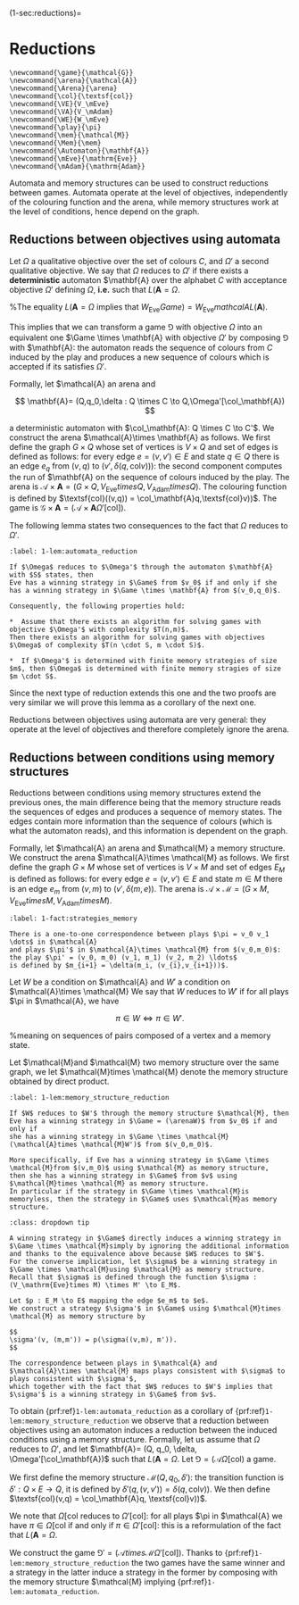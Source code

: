 (1-sec:reductions)=
# Reductions


```{math}
\newcommand{\game}{\mathcal{G}}
\newcommand{\arena}{\mathcal{A}}
\newcommand{\Arena}{\arena}
\newcommand{\col}{\textsf{col}}
\newcommand{\VE}{V_\mEve}
\newcommand{\VA}{V_\mAdam}
\newcommand{\WE}{W_\mEve}
\newcommand{\play}{\pi}
\newcommand{\mem}{\mathcal{M}}
\newcommand{\Mem}{\mem}
\newcommand{\Automaton}{\mathbf{A}}
\newcommand{\mEve}{\mathrm{Eve}}
\newcommand{\mAdam}{\mathrm{Adam}}
```

Automata and memory structures can be used to construct reductions between games.
Automata operate at the level of objectives, independently of the colouring function and the arena,
while memory structures work at the level of conditions, hence depend on the graph.

## Reductions between objectives using automata

Let $\Omega$ a qualitative objective over the set of colours $C$, and $\Omega'$ a second qualitative objective.
We say that $\Omega$ reduces to $\Omega'$ if there exists a **deterministic** automaton $\mathbf{A} over the alphabet $C$ with acceptance objective $\Omega'$ defining $\Omega$, **i.e.** such that $L(\mathbf{A} = \Omega$.

%The equality $L(\mathbf{A} = \Omega$ implies that $W_\mathrm{Eve}Game) = W_\mathrm{Eve}mathcal{A}L(\mathbf{A})$.

This implies that we can transform a game $\Game$ with objective $\Omega$ into an equivalent one $\Game \times \mathbf{A} with objective $\Omega'$ by composing $\Game$ with $\mathbf{A}: 
the automaton reads the sequence of colours from $C$ induced by the play and 
produces a new sequence of colours which is accepted if its satisfies $\Omega'$.

Formally, let $\mathcal{A} an arena and 

$$
\mathbf{A}= (Q,q_0,\delta : Q \times C \to Q,\Omega'[\col_\mathbf{A})
$$

a deterministic automaton with $\col_\mathbf{A}: Q \times C \to C'$.
We construct the arena $\mathcal{A}\times \mathbf{A} as follows.
We first define the graph $G \times Q$ whose set of vertices is $V \times Q$ and set of edges is defined as follows:
for every edge $e = (v,v') \in E$ and state $q \in Q$ there is an edge $e_q$ from $(v,q)$ to $(v',\delta(q,\textsf{col}v)))$:
the second component computes the run of $\mathbf{A} on the sequence of colours induced by the play.
The arena is $\mathcal{A}\times \mathbf{A}= (G \times Q, V_\mathrm{Eve}times Q, V_\mathrm{Adam}times Q)$.
The colouring function is defined by $\textsf{col}((v,q)) = \col_\mathbf{A}q,\textsf{col}v))$.
The game is $\mathcal{G}\times \mathbf{A}= (\mathcal{A}\times \mathbf{A} \Omega'[\textsf{col}])$. 

The following lemma states two consequences to the fact that $\Omega$ reduces to $\Omega'$.

````{prf:lemma} Automata reductions
:label: 1-lem:automata_reduction

If $\Omega$ reduces to $\Omega'$ through the automaton $\mathbf{A} with $S$ states, then 
Eve has a winning strategy in $\Game$ from $v_0$ if and only if she has a winning strategy in $\Game \times \mathbf{A} from $(v_0,q_0)$.

Consequently, the following properties hold:

*  Assume that there exists an algorithm for solving games with objective $\Omega'$ with complexity $T(n,m)$. 
Then there exists an algorithm for solving games with objectives $\Omega$ of complexity $T(n \cdot S, m \cdot S)$.

*  If $\Omega'$ is determined with finite memory strategies of size $m$, then $\Omega$ is determined with finite memory stragies of size $m \cdot S$.

````

Since the next type of reduction extends this one and the two proofs are very similar we will prove this lemma as a corollary of the next one.

Reductions between objectives using automata are very general: 
they operate at the level of objectives and therefore completely ignore the arena.

## Reductions between conditions using memory structures

Reductions between conditions using memory structures extend the previous ones, the main difference being that 
the memory structure reads the sequences of edges and produces a sequence of memory states.
The edges contain more information than the sequence of colours (which is what the automaton reads), 
and this information is dependent on the graph.

Formally, let $\mathcal{A} an arena and $\mathcal{M} a memory structure.
We construct the arena $\mathcal{A}\times \mathcal{M} as follows.
We first define the graph $G \times M$ whose set of vertices is $V \times M$ and set of edges $E_M$ is defined as follows:
for every edge $e = (v,v') \in E$ and state $m \in M$ there is an edge $e_m$ from $(v,m)$ to $(v',\delta(m,e))$.
The arena is $\mathcal{A}\times \mathcal{M}= (G \times M, V_\mathrm{Eve}times M, V_\mathrm{Adam}times M)$.

````{prf:observation} Strategies with memory
:label: 1-fact:strategies_memory

There is a one-to-one correspondence between plays $\pi = v_0 v_1 \dots$ in $\mathcal{A} 
and plays $\pi'$ in $\mathcal{A}\times \mathcal{M} from $(v_0,m_0)$:
the play $\pi' = (v_0, m_0) (v_1, m_1) (v_2, m_2) \ldots$
is defined by $m_{i+1} = \delta(m_i, (v_{i},v_{i+1}))$.

````

Let $W$ be a condition on $\mathcal{A} and $W'$ a condition on $\mathcal{A}\times \mathcal{M}
We say that $W$ reduces to $W'$ if for all plays $\pi in $\mathcal{A},
we have 

$$
\pi\in W \Longleftrightarrow \pi \in W'.
$$


%meaning on sequences of pairs composed of a vertex and a memory state. 

Let $\mathcal{M}and $\mathcal{M} two memory structure over the same graph, 
we let $\mathcal{M}times \mathcal{M} denote the memory structure obtained by direct product.

````{prf:lemma} Memory structure reductions
:label: 1-lem:memory_structure_reduction

If $W$ reduces to $W'$ through the memory structure $\mathcal{M}, then
Eve has a winning strategy in $\Game = (\arenaW)$ from $v_0$ if and only if 
she has a winning strategy in $\Game \times \mathcal{M} (\mathcal{A}times \mathcal{M}W')$ from $(v_0,m_0)$. 

More specifically, if Eve has a winning strategy in $\Game \times \mathcal{M}from $(v,m_0)$ using $\mathcal{M} as memory structure, 
then she has a winning strategy in $\Game$ from $v$ using $\mathcal{M}times \mathcal{M} as memory structure.
In particular if the strategy in $\Game \times \mathcal{M}is memoryless, then the strategy in $\Game$ uses $\mathcal{M}as memory structure.

````

````{admonition} Proof
:class: dropdown tip

A winning strategy in $\Game$ directly induces a winning strategy in $\Game \times \mathcal{M}simply by ignoring the additional information
and thanks to the equivalence above because $W$ reduces to $W'$.
For the converse implication, let $\sigma$ be a winning strategy in $\Game \times \mathcal{M}using $\mathcal{M} as memory structure.
Recall that $\sigma$ is defined through the function $\sigma : (V_\mathrm{Eve}times M) \times M' \to E_M$.

Let $p : E_M \to E$ mapping the edge $e_m$ to $e$.
We construct a strategy $\sigma'$ in $\Game$ using $\mathcal{M}times \mathcal{M} as memory structure by

$$
\sigma'(v, (m,m')) = p(\sigma((v,m), m')).
$$

The correspondence between plays in $\mathcal{A} and $\mathcal{A}\times \mathcal{M} maps plays consistent with $\sigma$ to plays consistent with $\sigma'$,
which together with the fact that $W$ reduces to $W'$ implies that $\sigma'$ is a winning strategy in $\Game$ from $v$.

````

To obtain  {prf:ref}`1-lem:automata_reduction` as a corollary of  {prf:ref}`1-lem:memory_structure_reduction`
we observe that a reduction between objectives using an automaton induces a reduction between the induced conditions using a memory structure.
Formally, let us assume that $\Omega$ reduces to $\Omega'$, 
and let $\mathbf{A}= (Q, q_0, \delta, \Omega'[\col_\mathbf{A})$ such that $L(\mathbf{A} = \Omega$.
Let $\Game = (\mathcal{A}\Omega[\textsf{col})$ a game.

We first define the memory structure $\mathcal{M} (Q, q_0, \delta')$: the transition function is $\delta' : Q \times E \to Q$, it is defined
by $\delta'(q,(v,v')) = \delta(q, \textsf{col}v))$.
We then define $\textsf{col}(v,q) = \col_\mathbf{A}q, \textsf{col}v))$.

We note that $\Omega[\textsf{col}$ reduces to $\Omega'[\textsf{col}]$: for all plays $\pi in $\mathcal{A} we have 
$\pi\in \Omega[\textsf{col}$ if and only if $\pi \in \Omega'[\textsf{col}]$: this is a reformulation of the fact that $L(\mathbf{A} = \Omega$.

We construct the game $\Game' = (\mathcal{A}times \mathcal{M}\Omega'[\textsf{col}])$.
Thanks to  {prf:ref}`1-lem:memory_structure_reduction` the two games have the same winner and a strategy in the latter induce a strategy in the former
by composing with the memory structure $\mathcal{M} implying  {prf:ref}`1-lem:automata_reduction`.
